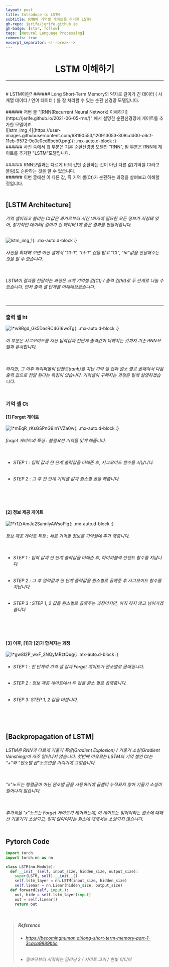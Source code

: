 ```yaml
---
layout: post
title: Introduce to LSTM
subtitle: RNN에 기억셀 게이트를 추가한 LSTM
gh-repo: jerife/jerife.github.io
gh-badge: [star, follow]
tags: [Natural Language Processing]
comments: true
excerpt_separator: <!--break-->
---
```

<div align=center><h1>LSTM 이해하기</h1></div>
<!--break-->

----

 <br/>
# LSTM이란?
###### Long Short-Term Memory의 약자로 길이가 긴 데이터 ( 시계열 데이터 / 언어 데이터 ) 를 잘 처리할 수 있는 순환 신경망 모델입니다.<br/> <br/>
###### 저번 글 "[RNN(Recurrent Neural Network) 이해하기](https://jerife.github.io/2021-06-05-rnn/)" 에서 설명한 순환신경망에 게이트를 추가한 모델이죠. <br/>
![lstm_img_4](https://user-images.githubusercontent.com/68190553/120913053-308cdd00-c6cf-11eb-9572-9c0e0cd6bcb0.png){: .mx-auto.d-block :} <br/>
###### 사진 속에서 윗 부분은 기본 순환신경망 모델인 "RNN", 밑 부분은 RNN에 게이트를 추가한 "LSTM"모델입니다. <br/> <br/>
###### RNN모델과는 다르게 ht의 값만 순환하는 것이 아닌 다른 값(기억셀 Ct라고 불림)도 순환하는 것을 알 수 있습니다. <br/>
###### 이번 글에선 이 다른 값, 즉 기억 셀(Ct)가 순환하는 과정을 살펴보고 이해할 것입니다.<br/> <br/> 

## [LSTM Architecture]
###### 기억 셀이라고 불리는 Ct값은 과거로부터 시간 t까지에 필요한 모든 정보가 저장돼 있어, 장기적인 데이터( 길이가 긴 데이터 )에 좋은 결과를 만들어줍니다. <br/>
![lstm_img_1](https://user-images.githubusercontent.com/68190553/120913233-7b5b2480-c6d0-11eb-8eb4-3706594e6b0b.jpeg){: .mx-auto.d-block :} <br/>
###### 사진을 확대해 보면 이전 셀에서 "Ct-1", "ht-1" 값을 받고 "Ct", "ht"값을 전달해주는 것을 알 수 있습니다.<br/> <br/>
###### LSTM이 결과를 전달하는 과정은 크게 기억셀 값(Ct) / 출력 값(ht)로 두 단계로 나눌 수 있습니다. 먼저 출력 셀 단계를 이해해보겠습니다. <br/> <br/>

***
### 출력 셀 ht <br/>
![1*w8Bgd_Gk5DasRC4GI6woTg](https://user-images.githubusercontent.com/68190553/120913640-78adfe80-c6d3-11eb-843a-67c476f84579.png){: .mx-auto.d-block :} <br/>
###### 이 부분은 시그모이드를 지난 입력값과 전단계 출력값이 더해지는 것까지 기존 RNN모델과 유사합니다.  <br/> <br/>
###### 하지만, 그 이후  하이퍼볼릭 탄젠트(tanh)를 지난 기억 셀 값과 원소 별로 곱해져서 다음 출력 값으로 전달 된다는 특징이 있습니다. 기억셀이 구해지는 과정은 밑에 설명하겠습니다. <br/> <br/>

### 기억 셀 Ct
#### [1]  Forget 게이트 <br/>
![1*mEqR_rKsGSPnG9InYVZa0w](https://user-images.githubusercontent.com/68190553/120913405-04269000-c6d2-11eb-82cd-9973a6226b41.png){: .mx-auto.d-block :} <br/>
###### forget 게이트의 특징 : 불필요한 기억을 잊게 해줍니다. <br/> <br/>
* ######  STEP 1 :  입력 값과 전 단계 출력값을 더해준 후, 시그모이드 함수를 지납니다.
* ######  STEP 2 :  그 후 전 단계 기억셀 값과 원소별 곱을 해줍니다.
<br/> <br/>

#### [2] 정보 제공 게이트 <br/>
![1*r1ZrAmJu2SannlyAWsoPlg](https://user-images.githubusercontent.com/68190553/120913539-b65e5780-c6d2-11eb-82d1-39aa15ed5f21.png){: .mx-auto.d-block :} <br/>
###### 정보 제공 게이트 특징 : 새로 기억할 정보를 기억셀에 추가 해줍니다. <br/> <br/>
* ###### STEP 1 : 입력 값과 전 단계 출력값을 더해준 후, 하이퍼볼릭 탄젠트 함수를 지납니다.
* ###### STEP 2 : 그 후 입력값과 전 단계 출력값을  원소별로 곱해준 후 시그모이드 함수를 지납니다.
* ###### STEP 3 : STEP 1, 2 값을 원소별로 곱해주는 과정이지만, 아직 하지 않고 넘어가겠습니다.
<br/> <br/>

#### [3] 이후, [1]과 [2]가 합쳐지는 과정 <br/>
![1*gw8I2P_wxF_2NQyMRztQug](https://user-images.githubusercontent.com/68190553/120913803-d42cbc00-c6d4-11eb-868d-6305930169c6.png){: .mx-auto.d-block :} <br/>
* ###### STEP 1 : 전 단계의 기억 셀 값과 Forget 게이트가 원소별로 곱해집니다.
* ###### STEP 2 : 정보 제공 게이트에서 두 값을 원소 별로 곱해줍니다.
* ###### STEP 3: STEP 1, 2 값을 더합니다,
<br/> <br/>

## [Backpropagation of LSTM]
###### LSTM은 RNN과 다르게 기울기 폭발(Gradient Explosion) / 기울기 소실(Gradient Vanshing)이 자주 일어나지 않습니다. 첫번째 이유로는 LSTM의 기억 셀인 Ct는 "+"와 "원소별 곱"노드만을 거치기에 그렇습니다. <br/> <br/>
###### "x"노드는 행렬곱이 아닌 원소별 곱을 사용하기에 곱셈이 누적되지 않아 기울기 소실이 일어나지 않습니다. <br/> <br/>
###### 추가적을 "x"노드는 Forget 게이트가 제어하는데, 이 게이트는 잊어야하는 원소에 대해선 기울기가 소실되고, 잊지 않아야하는 원소에 대해서는 소실되지 않습니다. <br/> <br/>

## Pytorch Code
```python
import torch
import torch.nn as nn

class LSTM(nn.Module):
  def __init__(self, input_size, hidden_size, output_size):
    super(LSTM, self).__init__()
    self.lstm_layer = nn.LSTM(input_size, hidden_size)
    self.lienar = nn.Liear(hidden_size, output_size)
  def forward(self, input,):
    out, hide = self.lstm_layer(input)
    out = self.linear()
    return out
```
<br/>

> ##### Reference
> * ###### https://becominghuman.ai/long-short-term-memory-part-1-3caca9889bbc
> * ###### 밑바닥부터 시작하는 딥러닝 2 / 사이토 고키 / 한빛 미디어
